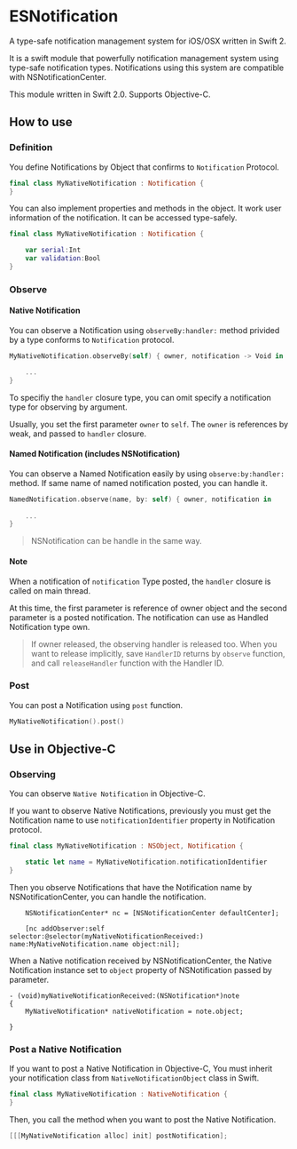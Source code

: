 # ESNotification

A type-safe notification management system for iOS/OSX written in Swift 2.

It is a swift module that powerfully notification management system using type-safe notification types. Notifications using this system are compatible with NSNotificationCenter.

This module written in Swift 2.0. Supports Objective-C.

## How to use

### Definition

You define Notifications by Object that confirms to `Notification` Protocol.

```swift
final class MyNativeNotification : Notification {
}
```

You can also implement properties and methods in the object. It work user information of the notification. It can be accessed type-safely.

```swift
final class MyNativeNotification : Notification {

	var serial:Int
	var validation:Bool
}
```

### Observe

#### Native Notification

You can observe a Notification using `observeBy:handler:` method privided by a type conforms to `Notification` protocol.

```swift
MyNativeNotification.observeBy(self) { owner, notification -> Void in

	...
}
```

To specifiy the `handler` closure type, you can omit specify a notification type for observing by argument. 

Usually, you set the first parameter `owner` to `self`. The `owner` is references by weak, and passed to `handler` closure.

#### Named Notification (includes NSNotification)

You can observe a Named Notification easily by using `observe:by:handler:` method. If same name of named notification posted, you can handle it.

```swift
NamedNotification.observe(name, by: self) { owner, notification in
			
	...
}
```

> NSNotification can be handle in the same way.

#### Note

When a notification of `notification` Type posted, the `handler` closure is called on main thread.

At this time, the first parameter is reference of owner object and the second parameter is a posted notification. The notification can use as Handled Notification type own.

> If owner released, the observing handler is released too.
> When you want to release implicitly, save `HandlerID` returns by `observe` function, and call `releaseHandler` function with the Handler ID.

### Post

You can post a Notification using `post` function.

```swift
MyNativeNotification().post()
```

## Use in Objective-C

### Observing

You can observe `Native Notification` in Objective-C.

If you want to observe Native Notifications, previously you must get the Notification name to use  `notificationIdentifier` property in Notification protocol.

```swift
final class MyNativeNotification : NSObject, Notification {

	static let name = MyNativeNotification.notificationIdentifier
}
```

Then you observe Notifications that have the Notification name by NSNotificationCenter, you can handle the notification.

```objc
	NSNotificationCenter* nc = [NSNotificationCenter defaultCenter];

	[nc addObserver:self selector:@selector(myNativeNotificationReceived:) name:MyNativeNotification.name object:nil];
```

When a Native notification received by NSNotificationCenter, the Native Notification instance set to `object` property of NSNotification passed by parameter.

```objc
- (void)myNativeNotificationReceived:(NSNotification*)note
{
	MyNativeNotification* nativeNotification = note.object;
	
}
```

### Post a Native Notification

If you want to post a Native Notification in Objective-C, You must inherit your notification class from `NativeNotificationObject` class in Swift.

```swift
final class MyNativeNotification : NativeNotification {	
}
```

Then, you call the method when you want to post the Native Notification.

```Objective-C
[[[MyNativeNotification alloc] init] postNotification];
```
